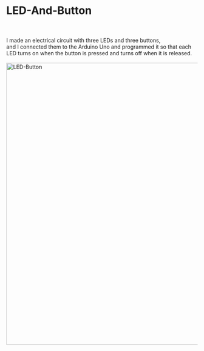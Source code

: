# LED-And-Button
<br><br>
I made an electrical circuit with three LEDs and three buttons,<br>
and I connected them to the Arduino Uno and programmed it so that each LED turns on when the button is pressed and turns off when it is released.
<br><br>
<img width="1113" height="743" alt="LED-Button" src="https://github.com/user-attachments/assets/5e0f1aa8-fd06-446d-a91a-5c897dbef84c" />
